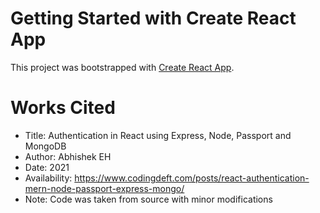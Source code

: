 # Getting Started with Create React App
This project was bootstrapped with [Create React App](https://github.com/facebook/create-react-app).


# Works Cited
* Title: Authentication in React using Express, Node, Passport and MongoDB
* Author: Abhishek EH
* Date: 2021
* Availability: https://www.codingdeft.com/posts/react-authentication-mern-node-passport-express-mongo/
* Note: Code was taken from source with minor modifications 


